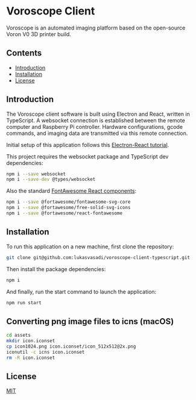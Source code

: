 # Voroscope Client

Voroscope is an automated imaging platform based on the open-source Voron V0 3D printer build.

## Contents

- [Introduction](#introduction)
- [Installation](#installation)
- [License](#license)

## Introduction

The Voroscope client software is built using Electron and React, written in TypeScript. A websocket connection is established between the remote computer and Raspberry Pi controller. Hardware configurations, gcode commands, and imaging data are transmitted via this remote connection.

Initial setup of this application follows this [Electron-React tutorial](https://lukasvasadi.github.io/posts/electron-react.html).

This project requires the websocket package and TypeScript dev dependencies:

```zsh
npm i --save websocket
npm i --save-dev @types/websocket
```

Also the standard [FontAwesome React components](https://fontawesome.com/v5/docs/web/use-with/react):

```zsh
npm i --save @fortawesome/fontawesome-svg-core
npm i --save @fortawesome/free-solid-svg-icons
npm i --save @fortawesome/react-fontawesome
```

## Installation

To run this application on a new machine, first clone the repository:

```zsh
git clone git@github.com:lukasvasadi/voroscope-client-typescript.git
```

Then install the package dependencies:

```zsh
npm i
```

And finally, run the start command to launch the application:

```zsh
npm run start
```

## Converting png image files to icns (macOS)

```zsh
cd assets
mkdir icon.iconset
cp icon1024.png icon.iconset/icon_512x512@2x.png
iconutil -c icns icon.iconset
rm -R icon.iconset
```

## License

[MIT](https://choosealicense.com/licenses/mit/)
